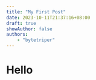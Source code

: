 ```yaml
---
title: "My First Post"
date: 2023-10-11T21:37:16+08:00
draft: true
showAuthor: false
authors:
    - "bytetriper"
---
```


# Hello